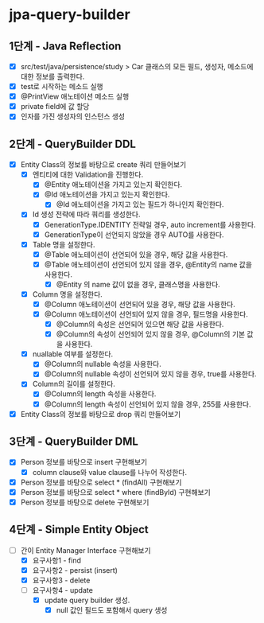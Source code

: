 # jpa-query-builder

## 1단계 - Java Reflection

- [x] src/test/java/persistence/study > Car 클래스의 모든 필드, 생성자, 메소드에 대한 정보를 출력한다.
- [x] test로 시작하는 메소드 실행
- [x] @PrintView 애노테이션 메소드 실행
- [x] private field에 값 할당
- [x] 인자를 가진 생성자의 인스턴스 생성

## 2단계 - QueryBuilder DDL

- [x] Entity Class의 정보를 바탕으로 create 쿼리 만들어보기
  - [x] 엔티티에 대한 Validation을 진행한다.
    - [x] @Entity 애노테이션을 가지고 있는지 확인한다.
    - [x] @Id 애노테이션을 가지고 있는지 확인한다.
      - [x] @Id 애노테이션을 가지고 있는 필드가 하나인지 확인한다.
  - [x] Id 생성 전략에 따라 쿼리를 생성한다.
    - [x] GenerationType.IDENTITY 전략일 경우, auto increment를 사용한다.
    - [x] GenerationType이 선언되지 않았을 경우 AUTO를 사용한다.
  - [x] Table 명을 설정한다.
    - [x] @Table 애노테이션이 선언되어 있을 경우, 해당 값을 사용한다.
    - [x] @Table 애노테이션이 선언되어 있지 않을 경우, @Entity의 name 값을 사용한다.
      - [x] @Entity 의 name 값이 없을 경우, 클래스명을 사용한다.
  - [x] Column 명을 설정한다.
    - [x] @Column 애노테이션이 선언되어 있을 경우, 해당 값을 사용한다.
    - [x] @Column 애노테이션이 선언되어 있지 않을 경우, 필드명을 사용한다.
      - [x] @Column의 속성은 선언되어 있으면 해당 값을 사용한다.
      - [x] @Column의 속성이 선언되어 있지 않을 경우, @Column의 기본 값을 사용한다.
  - [x] nuallable 여부를 설정한다.
    - [x] @Column의 nullable 속성을 사용한다.
    - [x] @Column의 nullable 속성이 선언되어 있지 않을 경우, true를 사용한다.
  - [x] Column의 길이를 설정한다.
    - [x] @Column의 length 속성을 사용한다.
    - [x] @Column의 length 속성이 선언되어 있지 않을 경우, 255를 사용한다.
- [x] Entity Class의 정보를 바탕으로 drop 쿼리 만들어보기

## 3단계 - QueryBuilder DML

- [x] Person 정보를 바탕으로 insert 구현해보기
  - [x] column clause와 value clause를 나누어 작성한다. 
- [x] Person 정보를 바탕으로 select * (findAll) 구현해보기
- [x] Person 정보를 바탕으로 select * where (findById) 구현해보기
- [x] Person 정보를 바탕으로 delete 구현해보기

## 4단계 - Simple Entity Object 
- [ ] 간이 Entity Manager Interface 구현해보기
  - [x] 요구사항1 - find
  - [x] 요구사항2 - persist (insert)
  - [x] 요구사항3 - delete
  - [ ] 요구사항4 - update
    - [x] update query builder 생성.
      - [x] null 값인 필드도 포함해서 query 생성
